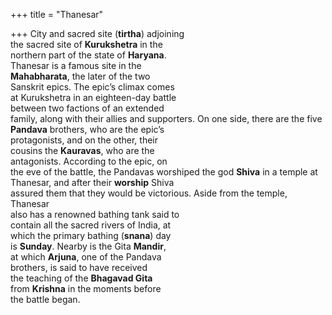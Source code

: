 +++
title = "Thanesar"

+++
City and sacred site (**tirtha**) adjoining  
the sacred site of **Kurukshetra** in the  
northern part of the state of **Haryana**.  
Thanesar is a famous site in the  
**Mahabharata**, the later of the two  
Sanskrit epics. The epic’s climax comes  
at Kurukshetra in an eighteen-day battle  
between two factions of an extended  
family, along with their allies and supporters. On one side, there are the five  
**Pandava** brothers, who are the epic’s  
protagonists, and on the other, their  
cousins the **Kauravas**, who are the  
antagonists. According to the epic, on  
the eve of the battle, the Pandavas worshiped the god **Shiva** in a temple at  
Thanesar, and after their **worship** Shiva  
assured them that they would be victorious. Aside from the temple, Thanesar  
also has a renowned bathing tank said to  
contain all the sacred rivers of India, at  
which the primary bathing (**snana**) day  
is **Sunday**. Nearby is the Gita **Mandir**,  
at which **Arjuna**, one of the Pandava  
brothers, is said to have received  
the teaching of the **Bhagavad Gita**  
from **Krishna** in the moments before  
the battle began.